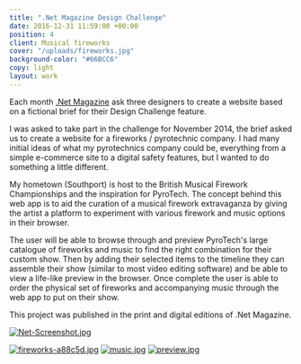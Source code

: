 ```yaml
---
title: ".Net Magazine Design Challenge"
date: 2016-12-31 11:59:00 +00:00
position: 4
client: Musical fireworks
cover: "/uploads/fireworks.jpg"
background-color: "#66BCC6"
copy: light
layout: work
---
```


Each month [.Net Magazine](http://www.creativebloq.com/net-magazine) ask three designers to create a website based on a fictional brief for their Design Challenge feature.

I was asked to take part in the challenge for November 2014, the brief asked us to create a website for a fireworks / pyrotechnic company. I had many initial ideas of what my pyrotechnics company could be, everything from a simple e-commerce site to a digital safety features, but I wanted to do something a little different.

My hometown (Southport) is host to the British Musical Firework Championships and the inspiration for PyroTech. The concept behind this web app is to aid the curation of a musical firework extravaganza by giving the artist a platform to experiment with various firework and music options in their browser.

The user will be able to browse through and preview PyroTech's large catalogue of fireworks and music to find the right combination for their custom show. Then by adding their selected items to the timeline they can assemble their show (similar to most video editing software) and be able to view a life-like preview in the browser. Once complete the user is able to order the physical set of fireworks and accompanying music through the web app to put on their show.

This project was published in the print and digital editions of .Net Magazine.

[![Net-Screenshot.jpg](/uploads/Net-Screenshot.jpg)](/uploads/Net-Screenshot.jpg)

[![fireworks-a88c5d.jpg](/uploads/fireworks-a88c5d.jpg)](/uploads/fireworks-a88c5d.jpg)
[![music.jpg](/uploads/music.jpg)](/uploads/music.jpg)
[![preview.jpg](/uploads/preview.jpg)](/uploads/preview.jpg)